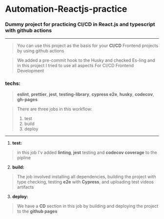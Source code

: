 # Automation-Reactjs-practice

### Dummy project for practicing CI/CD in React.js and typescript with github actions

---
> You can use this project as the basis for your **CI/CD** Frontend projects by using github actions

> We added a pre-commit hook to the Husky and checked Es-ling
> and in this project I tried to use all aspects For CI/CD Frontend Development

### **techs**:
> **eslint**, **prettier**, **jest**, **testing-library**, **cypress e2e**, **husky**, **codecov**, **gh-pages**

> There are three jobs in this workflow: 
> 1. test
> 2. build
> 3. deploy

---
1. **test:**
> in this job I'v added **linting**, **jest** testing and **codecov coverage** to the pipline

2. **build:**
> The job involved installing all dependencies, building the project with type checking, testing **e2e** with **Cypress**, and uploading test videos artifacts

3. **deploy:**
> We have a **CD** section in this job by building and deploying the project to the **github pages**